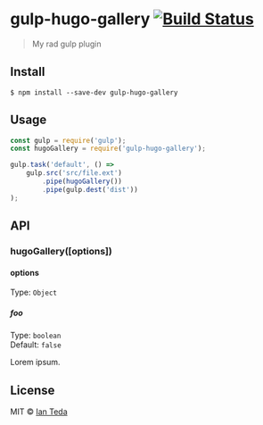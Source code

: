 # gulp-hugo-gallery [![Build Status](https://travis-ci.org/ianteda/gulp-hugo-gallery.svg?branch=master)](https://travis-ci.org/ianteda/gulp-hugo-gallery)

> My rad gulp plugin


## Install

```
$ npm install --save-dev gulp-hugo-gallery
```


## Usage

```js
const gulp = require('gulp');
const hugoGallery = require('gulp-hugo-gallery');

gulp.task('default', () =>
	gulp.src('src/file.ext')
		.pipe(hugoGallery())
		.pipe(gulp.dest('dist'))
);
```


## API

### hugoGallery([options])

#### options

Type: `Object`

##### foo

Type: `boolean`<br>
Default: `false`

Lorem ipsum.


## License

MIT © [Ian Teda](http://ianteda.com)
